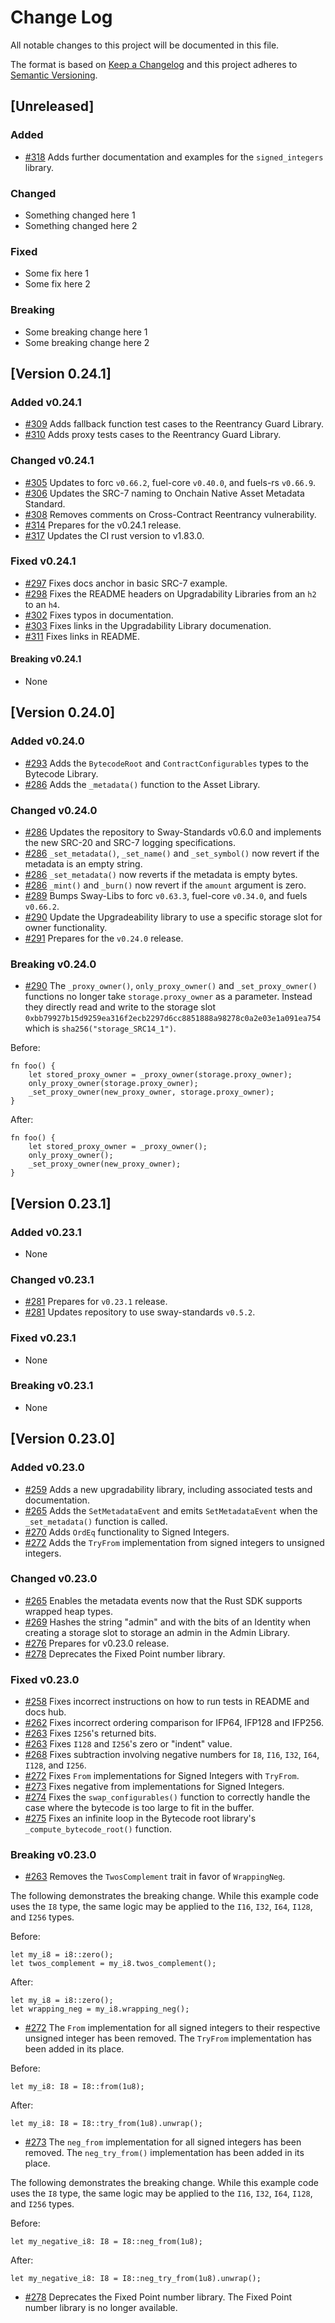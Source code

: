 # Change Log

All notable changes to this project will be documented in this file.

The format is based on [Keep a Changelog](http://keepachangelog.com/)
and this project adheres to [Semantic Versioning](http://semver.org/).

## [Unreleased]

### Added

- [#318](https://github.com/FuelLabs/sway-libs/pull/318) Adds further documentation and examples for the `signed_integers` library.

### Changed

- Something changed here 1
- Something changed here 2

### Fixed

- Some fix here 1
- Some fix here 2

### Breaking

- Some breaking change here 1
- Some breaking change here 2

## [Version 0.24.1]

### Added v0.24.1

- [#309](https://github.com/FuelLabs/sway-libs/pull/309) Adds fallback function test cases to the Reentrancy Guard Library.
- [#310](https://github.com/FuelLabs/sway-libs/pull/310) Adds proxy tests cases to the Reentrancy Guard Library.

### Changed v0.24.1

- [#305](https://github.com/FuelLabs/sway-libs/pull/305) Updates to forc `v0.66.2`, fuel-core `v0.40.0`, and fuels-rs `v0.66.9`.
- [#306](https://github.com/FuelLabs/sway-libs/pull/306) Updates the SRC-7 naming to Onchain Native Asset Metadata Standard.
- [#308](https://github.com/FuelLabs/sway-libs/pull/308) Removes comments on Cross-Contract Reentrancy vulnerability.
- [#314](https://github.com/FuelLabs/sway-libs/pull/314) Prepares for the v0.24.1 release.
- [#317](https://github.com/FuelLabs/sway-libs/pull/317) Updates the CI rust version to v1.83.0.

### Fixed v0.24.1

- [#297](https://github.com/FuelLabs/sway-libs/pull/297) Fixes docs anchor in basic SRC-7 example.
- [#298](https://github.com/FuelLabs/sway-libs/pull/298) Fixes the README headers on Upgradability Libraries from an `h2` to an `h4`.
- [#302](https://github.com/FuelLabs/sway-libs/pull/302) Fixes typos in documentation.
- [#303](https://github.com/FuelLabs/sway-libs/pull/304) Fixes links in the Upgradability Library documenation.
- [#311](https://github.com/FuelLabs/sway-libs/pull/311) Fixes links in README.

#### Breaking v0.24.1

- None

## [Version 0.24.0]

### Added v0.24.0

- [#293](https://github.com/FuelLabs/sway-libs/pull/293) Adds the `BytecodeRoot` and `ContractConfigurables` types to the Bytecode Library.
- [#286](https://github.com/FuelLabs/sway-libs/pull/286) Adds the `_metadata()` function to the Asset Library.

### Changed v0.24.0

- [#286](https://github.com/FuelLabs/sway-libs/pull/286) Updates the repository to Sway-Standards v0.6.0 and implements the new SRC-20 and SRC-7 logging specifications.
- [#286](https://github.com/FuelLabs/sway-libs/pull/286) `_set_metadata()`, `_set_name()` and `_set_symbol()` now revert if the metadata is an empty string.
- [#286](https://github.com/FuelLabs/sway-libs/pull/286) `_set_metadata()` now reverts if the metadata is empty bytes.
- [#286](https://github.com/FuelLabs/sway-libs/pull/286) `_mint()` and `_burn()` now revert if the `amount` argument is zero.
- [#289](https://github.com/FuelLabs/sway-libs/pull/289) Bumps Sway-Libs to forc `v0.63.3`, fuel-core `v0.34.0`, and fuels `v0.66.2`.
- [#290](https://github.com/FuelLabs/sway-libs/pull/290) Update the Upgradeability library to use a specific storage slot for owner functionality.
- [#291](https://github.com/FuelLabs/sway-libs/pull/291) Prepares for the `v0.24.0` release.

### Breaking v0.24.0

- [#290](https://github.com/FuelLabs/sway-libs/pull/290) The `_proxy_owner()`, `only_proxy_owner()` and `_set_proxy_owner()` functions no longer take `storage.proxy_owner` as a parameter. Instead they directly read and write to the storage slot `0xbb79927b15d9259ea316f2ecb2297d6cc8851888a98278c0a2e03e1a091ea754` which is `sha256("storage_SRC14_1")`.

Before:

```sway
fn foo() {
    let stored_proxy_owner = _proxy_owner(storage.proxy_owner);
    only_proxy_owner(storage.proxy_owner);
    _set_proxy_owner(new_proxy_owner, storage.proxy_owner);
}
```

After:

```sway
fn foo() {
    let stored_proxy_owner = _proxy_owner();
    only_proxy_owner();
    _set_proxy_owner(new_proxy_owner);
}
```

## [Version 0.23.1]

### Added v0.23.1

- None

### Changed v0.23.1

- [#281](https://github.com/FuelLabs/sway-libs/pull/281) Prepares for `v0.23.1` release.
- [#281](https://github.com/FuelLabs/sway-libs/pull/281) Updates repository to use sway-standards `v0.5.2`.

### Fixed v0.23.1

- None

### Breaking v0.23.1

- None

## [Version 0.23.0]

### Added v0.23.0

- [#259](https://github.com/FuelLabs/sway-libs/pull/259) Adds a new upgradability library, including associated tests and documentation.
- [#265](https://github.com/FuelLabs/sway-libs/pull/265) Adds the `SetMetadataEvent` and emits `SetMetadataEvent` when the `_set_metadata()` function is called.
- [#270](https://github.com/FuelLabs/sway-libs/pull/270) Adds `OrdEq` functionality to Signed Integers.
- [#272](https://github.com/FuelLabs/sway-libs/pull/272) Adds the `TryFrom` implementation from signed integers to unsigned integers.

### Changed v0.23.0

- [#265](https://github.com/FuelLabs/sway-libs/pull/265) Enables the metadata events now that the Rust SDK supports wrapped heap types.
- [#269](https://github.com/FuelLabs/sway-libs/pull/269) Hashes the string "admin" and with the bits of an Identity when creating a storage slot to storage an admin in the Admin Library.
- [#276](https://github.com/FuelLabs/sway-libs/pull/276) Prepares for v0.23.0 release.
- [#278](https://github.com/FuelLabs/sway-libs/pull/278) Deprecates the Fixed Point number library.

### Fixed v0.23.0

- [#258](https://github.com/FuelLabs/sway-libs/pull/258) Fixes incorrect instructions on how to run tests in README and docs hub.
- [#262](https://github.com/FuelLabs/sway-libs/pull/262) Fixes incorrect ordering comparison for IFP64, IFP128 and IFP256.
- [#263](https://github.com/FuelLabs/sway-libs/pull/263) Fixes `I256`'s returned bits.
- [#263](https://github.com/FuelLabs/sway-libs/pull/263) Fixes `I128` and `I256`'s zero or "indent" value.
- [#268](https://github.com/FuelLabs/sway-libs/pull/268) Fixes subtraction involving negative numbers for `I8`, `I16`, `I32`, `I64`, `I128`, and `I256`.
- [#272](https://github.com/FuelLabs/sway-libs/pull/272) Fixes `From` implementations for Signed Integers with `TryFrom`.
- [#273](https://github.com/FuelLabs/sway-libs/pull/273) Fixes negative from implementations for Signed Integers.
- [#274](https://github.com/FuelLabs/sway-libs/pull/274) Fixes the `swap_configurables()` function to correctly handle the case where the bytecode is too large to fit in the buffer.
- [#275](https://github.com/FuelLabs/sway-libs/pull/275) Fixes an infinite loop in the Bytecode root library's `_compute_bytecode_root()` function.

### Breaking v0.23.0

- [#263](https://github.com/FuelLabs/sway-libs/pull/263) Removes the `TwosComplement` trait in favor of `WrappingNeg`.

The following demonstrates the breaking change. While this example code uses the `I8` type, the same logic may be applied to the `I16`, `I32`, `I64`, `I128`, and `I256` types.

Before:

```sway
let my_i8 = i8::zero();
let twos_complement = my_i8.twos_complement();
```

After:

```sway
let my_i8 = i8::zero();
let wrapping_neg = my_i8.wrapping_neg();
```

- [#272](https://github.com/FuelLabs/sway-libs/pull/272) The `From` implementation for all signed integers to their respective unsigned integer has been removed. The `TryFrom` implementation has been added in its place.

Before:

```sway
let my_i8: I8 = I8::from(1u8);
```

After:

```sway
let my_i8: I8 = I8::try_from(1u8).unwrap();
```

- [#273](https://github.com/FuelLabs/sway-libs/pull/273) The `neg_from` implementation for all signed integers has been removed. The `neg_try_from()` implementation has been added in its place.

The following demonstrates the breaking change. While this example code uses the `I8` type, the same logic may be applied to the `I16`, `I32`, `I64`, `I128`, and `I256` types.

Before:

```sway
let my_negative_i8: I8 = I8::neg_from(1u8);
```

After:

```sway
let my_negative_i8: I8 = I8::neg_try_from(1u8).unwrap();
```

- [#278](https://github.com/FuelLabs/sway-libs/pull/278) Deprecates the Fixed Point number library. The Fixed Point number library is no longer available.
